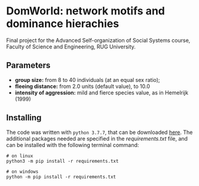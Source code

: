 # DomWorld: network motifs and dominance hierachies
Final project for the Advanced Self-organization of Social Systems course, Faculty of Science and Engineering, RUG University.

## Parameters
- **group size:** from 8 to 40 individuals (at an equal sex ratio);
- **fleeing distance:** from 2.0 units (default value), to 10.0
- **intensity of aggression:** mild and fierce species value, as in Hemelrijk (1999)

## Installing
The code was written with `python 3.7.7`, that can be downloaded [here](https://www.python.org/downloads/release/python-377/). The additional packages needed are specified in the *requirements.txt* file, and can be installed with the following terminal command:

```shell
# on linux
python3 -m pip install -r requirements.txt

# on windows
python -m pip install -r requirements.txt
```
